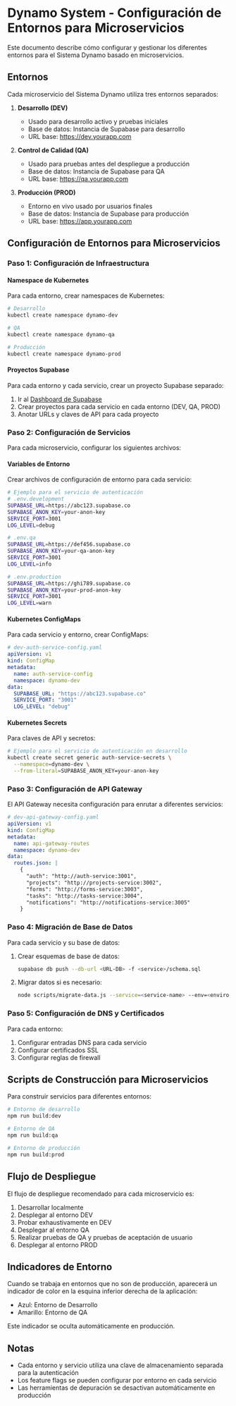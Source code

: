 
# Dynamo System - Configuración de Entornos para Microservicios

Este documento describe cómo configurar y gestionar los diferentes entornos para el Sistema Dynamo basado en microservicios.

## Entornos

Cada microservicio del Sistema Dynamo utiliza tres entornos separados:

1. **Desarrollo (DEV)**
   - Usado para desarrollo activo y pruebas iniciales
   - Base de datos: Instancia de Supabase para desarrollo
   - URL base: https://dev.yourapp.com

2. **Control de Calidad (QA)**
   - Usado para pruebas antes del despliegue a producción
   - Base de datos: Instancia de Supabase para QA
   - URL base: https://qa.yourapp.com

3. **Producción (PROD)**
   - Entorno en vivo usado por usuarios finales
   - Base de datos: Instancia de Supabase para producción
   - URL base: https://app.yourapp.com

## Configuración de Entornos para Microservicios

### Paso 1: Configuración de Infraestructura

#### Namespace de Kubernetes

Para cada entorno, crear namespaces de Kubernetes:

```bash
# Desarrollo
kubectl create namespace dynamo-dev

# QA
kubectl create namespace dynamo-qa

# Producción
kubectl create namespace dynamo-prod
```

#### Proyectos Supabase

Para cada entorno y cada servicio, crear un proyecto Supabase separado:

1. Ir al [Dashboard de Supabase](https://app.supabase.io/)
2. Crear proyectos para cada servicio en cada entorno (DEV, QA, PROD)
3. Anotar URLs y claves de API para cada proyecto

### Paso 2: Configuración de Servicios

Para cada microservicio, configurar los siguientes archivos:

#### Variables de Entorno

Crear archivos de configuración de entorno para cada servicio:

```bash
# Ejemplo para el servicio de autenticación
# .env.development
SUPABASE_URL=https://abc123.supabase.co
SUPABASE_ANON_KEY=your-anon-key
SERVICE_PORT=3001
LOG_LEVEL=debug

# .env.qa
SUPABASE_URL=https://def456.supabase.co
SUPABASE_ANON_KEY=your-qa-anon-key
SERVICE_PORT=3001
LOG_LEVEL=info

# .env.production
SUPABASE_URL=https://ghi789.supabase.co
SUPABASE_ANON_KEY=your-prod-anon-key
SERVICE_PORT=3001
LOG_LEVEL=warn
```

#### Kubernetes ConfigMaps

Para cada servicio y entorno, crear ConfigMaps:

```yaml
# dev-auth-service-config.yaml
apiVersion: v1
kind: ConfigMap
metadata:
  name: auth-service-config
  namespace: dynamo-dev
data:
  SUPABASE_URL: "https://abc123.supabase.co"
  SERVICE_PORT: "3001"
  LOG_LEVEL: "debug"
```

#### Kubernetes Secrets

Para claves de API y secretos:

```bash
# Ejemplo para el servicio de autenticación en desarrollo
kubectl create secret generic auth-service-secrets \
  --namespace=dynamo-dev \
  --from-literal=SUPABASE_ANON_KEY=your-anon-key
```

### Paso 3: Configuración de API Gateway

El API Gateway necesita configuración para enrutar a diferentes servicios:

```yaml
# dev-api-gateway-config.yaml
apiVersion: v1
kind: ConfigMap
metadata:
  name: api-gateway-routes
  namespace: dynamo-dev
data:
  routes.json: |
    {
      "auth": "http://auth-service:3001",
      "projects": "http://projects-service:3002",
      "forms": "http://forms-service:3003",
      "tasks": "http://tasks-service:3004",
      "notifications": "http://notifications-service:3005"
    }
```

### Paso 4: Migración de Base de Datos

Para cada servicio y su base de datos:

1. Crear esquemas de base de datos:
   ```bash
   supabase db push --db-url <URL-DB> -f <service>/schema.sql
   ```

2. Migrar datos si es necesario:
   ```bash
   node scripts/migrate-data.js --service=<service-name> --env=<environment>
   ```

### Paso 5: Configuración de DNS y Certificados

Para cada entorno:

1. Configurar entradas DNS para cada servicio
2. Configurar certificados SSL
3. Configurar reglas de firewall

## Scripts de Construcción para Microservicios

Para construir servicios para diferentes entornos:

```bash
# Entorno de desarrollo
npm run build:dev

# Entorno de QA
npm run build:qa

# Entorno de producción
npm run build:prod
```

## Flujo de Despliegue

El flujo de despliegue recomendado para cada microservicio es:

1. Desarrollar localmente
2. Desplegar al entorno DEV
3. Probar exhaustivamente en DEV
4. Desplegar al entorno QA
5. Realizar pruebas de QA y pruebas de aceptación de usuario
6. Desplegar al entorno PROD

## Indicadores de Entorno

Cuando se trabaja en entornos que no son de producción, aparecerá un indicador de color en la esquina inferior derecha de la aplicación:

- Azul: Entorno de Desarrollo
- Amarillo: Entorno de QA

Este indicador se oculta automáticamente en producción.

## Notas

- Cada entorno y servicio utiliza una clave de almacenamiento separada para la autenticación
- Los feature flags se pueden configurar por entorno en cada servicio
- Las herramientas de depuración se desactivan automáticamente en producción
